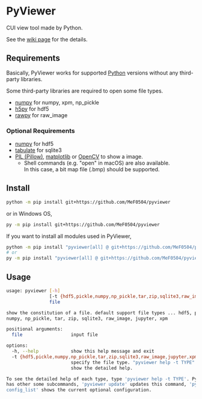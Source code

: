 # PyViewer

CUI view tool made by Python.

See the [wiki page](https://github.com/MeF0504/pyviewer/wiki) for the details.

## Requirements

Basically, PyViewer works for supported [Python](https://www.python.org/) versions
without any third-party libraries.

Some third-party libraries are required to open some file types.
- [numpy](https://numpy.org/) for numpy, xpm, np_pickle
- [h5py](https://docs.h5py.org/) for hdf5
- [rawpy](https://letmaik.github.io/rawpy/api/rawpy.RawPy.html) for raw_image

### Optional Requirements

- [numpy](https://numpy.org/) for hdf5
- [tabulate](https://pypi.org/project/tabulate/) for sqlite3
- [PIL (Pillow)](https://pillow.readthedocs.io/), [matplotlib](https://matplotlib.org/) or [OpenCV](https://pypi.org/project/opencv-python/) to show a image.
    - Shell commands (e.g. "open" in macOS) are also available.  
      In this case, a bit map file (.bmp) should be supported.

## Install

```bash
python -m pip install git+https://github.com/MeF0504/pyviewer
```
or in Windows OS,
```bash
py -m pip install git+https://github.com/MeF0504/pyviewer
```

If you want to install all modules used in PyViewer,
```bash
python -m pip install "pyviewer[all] @ git+https://github.com/MeF0504/pyviewer"
# or
py -m pip install "pyviewer[all] @ git+https://github.com/MeF0504/pyviewer"
```

## Usage
```bash
usage: pyviewer [-h]
                [-t {hdf5,pickle,numpy,np_pickle,tar,zip,sqlite3,raw_image,jupyter,xpm}]
                file

show the constitution of a file. default support file types ... hdf5, pickle,
numpy, np_pickle, tar, zip, sqlite3, raw_image, jupyter, xpm

positional arguments:
  file                  input file

options:
  -h, --help            show this help message and exit
  -t {hdf5,pickle,numpy,np_pickle,tar,zip,sqlite3,raw_image,jupyter,xpm}, --type {hdf5,pickle,numpy,np_pickle,tar,zip,sqlite3,raw_image,jupyter,xpm}
                        specify the file type. "pyviewer help -t TYPE" will
                        show the detailed help.

To see the detailed help of each type, type 'pyviewer help -t TYPE'. PyViewer
has other some subcommands, 'pyviewer update' updates this command, 'pyviewer
config_list' shows the current optional configuration.
```

